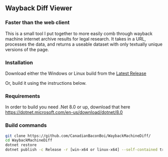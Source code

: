 ## Wayback Diff Viewer
### Faster than the web client

This is a small tool I put together to more easily comb through wayback machine internet archive results for legal research. It takes in a URL, processes the data, and returns a useable dataset with only textually unique versions of the page.

### Installation
Download either the Windows or Linux build from the [Latest Release](https://github.com/CanadianBaconBoi/WaybackMachineDiff/releases/latest)

Or, build it using the instructions below.

### Requirements
In order to build you need .Net 8.0 or up, download that here
https://dotnet.microsoft.com/en-us/download/dotnet/8.0

### Build commands
```bash
git clone https://github.com/CanadianBaconBoi/WaybackMachineDiff/
cd WaybackMachineDiff
dotnet restore
dotnet publish -c Release -r [win-x64 or linux-x64] --self-contained true -p:PublishTrimmed=true -p:PublishSingleFile=true -p:IncludeNativeLibrariesForSelfExtract=true
```
